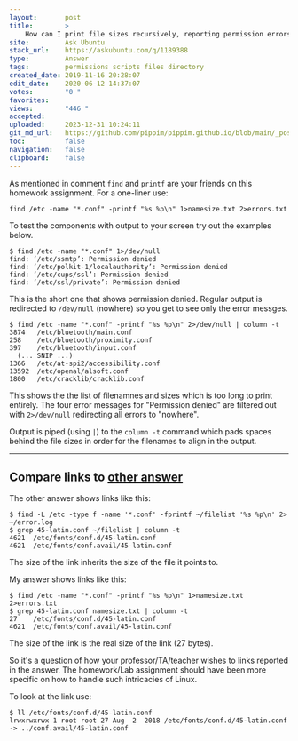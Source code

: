 ```yaml
---
layout:       post
title:        >
    How can I print file sizes recursively, reporting permission errors?
site:         Ask Ubuntu
stack_url:    https://askubuntu.com/q/1189388
type:         Answer
tags:         permissions scripts files directory
created_date: 2019-11-16 20:28:07
edit_date:    2020-06-12 14:37:07
votes:        "0 "
favorites:    
views:        "446 "
accepted:     
uploaded:     2023-12-31 10:24:11
git_md_url:   https://github.com/pippim/pippim.github.io/blob/main/_posts/2019/2019-11-16-How-can-I-print-file-sizes-recursively_-reporting-permission-errors_.md
toc:          false
navigation:   false
clipboard:    false
---
```


As mentioned in comment `find` and `printf` are your friends on this homework assignment. For a one-liner use:

``` 
find /etc -name "*.conf" -printf "%s %p\n" 1>namesize.txt 2>errors.txt
```

To test the components with output to your screen try out the examples below.

``` 
$ find /etc -name "*.conf" 1>/dev/null
find: ‘/etc/ssmtp’: Permission denied
find: ‘/etc/polkit-1/localauthority’: Permission denied
find: ‘/etc/cups/ssl’: Permission denied
find: ‘/etc/ssl/private’: Permission denied
```

This is the short one that shows permission denied. Regular output is redirected to `/dev/null` (nowhere) so you get to see only the error messges.

``` 
$ find /etc -name "*.conf" -printf "%s %p\n" 2>/dev/null | column -t
3874   /etc/bluetooth/main.conf
258    /etc/bluetooth/proximity.conf
397    /etc/bluetooth/input.conf
  (... SNIP ...)
1366   /etc/at-spi2/accessibility.conf
13592  /etc/openal/alsoft.conf
1800   /etc/cracklib/cracklib.conf
```

This shows the the list of filenamnes and sizes which is too long to print entirely. The four error messages for "Permission denied" are filtered out with `2>/dev/null` redirecting all errors to "nowhere".

Output is piped (using `|`) to the `column -t` command which pads spaces behind the file sizes in order for the filenames to align in the output.

----------

## Compare links to [other answer][1]

The other answer shows links like this:

``` 
$ find -L /etc -type f -name '*.conf' -fprintf ~/filelist '%s %p\n' 2> ~/error.log
$ grep 45-latin.conf ~/filelist | column -t
4621  /etc/fonts/conf.d/45-latin.conf
4621  /etc/fonts/conf.avail/45-latin.conf
```


The size of the link inherits the size of the file it points to.

My answer shows links like this:

``` 
$ find /etc -name "*.conf" -printf "%s %p\n" 1>namesize.txt 2>errors.txt
$ grep 45-latin.conf namesize.txt | column -t
27    /etc/fonts/conf.d/45-latin.conf
4621  /etc/fonts/conf.avail/45-latin.conf
```

The size of the link is the real size of the link (27 bytes).

So it's a question of how your professor/TA/teacher wishes to links reported in the answer. The homework/Lab assignment should have been more specific on how to handle such intricacies of Linux.

To look at the link use:

``` 
$ ll /etc/fonts/conf.d/45-latin.conf
lrwxrwxrwx 1 root root 27 Aug  2  2018 /etc/fonts/conf.d/45-latin.conf -> ../conf.avail/45-latin.conf
```

  [1]: https://askubuntu.com/a/1189508/307523



